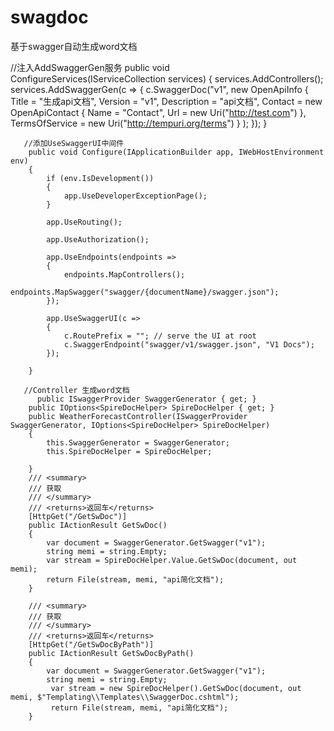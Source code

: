# swagdoc
基于swagger自动生成word文档

//注入AddSwaggerGen服务
 public void ConfigureServices(IServiceCollection services)
        {
            services.AddControllers();
            services.AddSwaggerGen(c =>
            {
                c.SwaggerDoc("v1",
                    new OpenApiInfo
                    {
                        Title = "生成api文档",
                        Version = "v1",
                        Description = "api文档",
                        Contact = new OpenApiContact { Name = "Contact", Url = new Uri("http://test.com") },
                        TermsOfService = new Uri("http://tempuri.org/terms")
                    }
                );
            });
        }
       
       //添加UseSwaggerUI中间件
        public void Configure(IApplicationBuilder app, IWebHostEnvironment env)
        {
            if (env.IsDevelopment())
            {
                app.UseDeveloperExceptionPage();
            }

            app.UseRouting();

            app.UseAuthorization();

            app.UseEndpoints(endpoints =>
            {
                endpoints.MapControllers();
                endpoints.MapSwagger("swagger/{documentName}/swagger.json");
            });

            app.UseSwaggerUI(c =>
            {
                c.RoutePrefix = ""; // serve the UI at root
                c.SwaggerEndpoint("swagger/v1/swagger.json", "V1 Docs");
            });

        }
        
       //Controller 生成word文档
          public ISwaggerProvider SwaggerGenerator { get; }
        public IOptions<SpireDocHelper> SpireDocHelper { get; }
        public WeatherForecastController(ISwaggerProvider SwaggerGenerator, IOptions<SpireDocHelper> SpireDocHelper)
        {
            this.SwaggerGenerator = SwaggerGenerator;
            this.SpireDocHelper = SpireDocHelper;
           
        }
        /// <summary>
        /// 获取
        /// </summary>
        /// <returns>返回车</returns>
        [HttpGet("/GetSwDoc")]
        public IActionResult GetSwDoc()
        {
            var document = SwaggerGenerator.GetSwagger("v1");
            string memi = string.Empty;
            var stream = SpireDocHelper.Value.GetSwDoc(document, out memi);
            return File(stream, memi, "api简化文档");
        }

        /// <summary>
        /// 获取
        /// </summary>
        /// <returns>返回车</returns>
        [HttpGet("/GetSwDocByPath")]
        public IActionResult GetSwDocByPath()
        {
            var document = SwaggerGenerator.GetSwagger("v1");
            string memi = string.Empty;
             var stream = new SpireDocHelper().GetSwDoc(document, out memi, $"Templating\\Templates\\SwaggerDoc.cshtml");
             return File(stream, memi, "api简化文档");
        }
        

